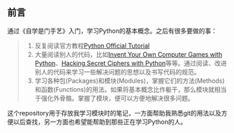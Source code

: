 ## 前言

通过《自学是门手艺》入门，学习Python的基本概念。之后有很多要做的事：
> 1. 反复阅读官方教程[Python Official Tutorial](https://docs.python.org/3/tutorial/)
> 2. 大量阅读别人的代码，比如[Invent Your Own Computer Games with Python](http://inventwithpython.com/invent4thed/)、[Hacking Secret Ciphers with Python](http://inventwithpython.com/hacking/)等等。通过阅读、改进别人的代码来学习一些解决问题的思想以及书写代码的规范。
> 3. 学习各种包(Packages)和模块(Modules)，掌握它们的方法(Methods)和函数(Functions)的用法。如果将基本概念比作躯干，那么模块就相当于强化外骨骼。掌握了模块，便可以方便地解决很多问题。

这个repository用于存放我学习模块时的笔记，一方面帮助我熟悉git的用法以及方便以后查找，另一方面也希望能帮助到那些正在学习Python的人。
